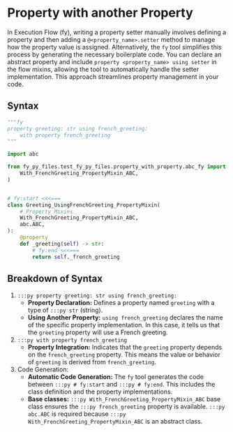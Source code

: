 # Property with another Property
In Execution Flow (fy), writing a property setter manually involves defining a property and then adding a `@<property_name>.setter` method to manage how the property value is assigned. Alternatively, the `fy` tool simplifies this process by generating the necessary boilerplate code. You can declare an abstract property and include `property <property_name> using setter` in the flow mixins, allowing the tool to automatically handle the setter implementation. This approach streamlines property management in your code.

## Syntax
```py linenums="1"
"""fy
property greeting: str using french_greeting:
    with property french_greeting
"""

import abc

from fy_py_files.test_fy_py_files.property_with_property.abc_fy import (
    With_FrenchGreeting_PropertyMixin_ABC,
)


# fy:start <<<===
class Greeting_UsingFrenchGreeting_PropertyMixin(
    # Property Mixins
    With_FrenchGreeting_PropertyMixin_ABC,
    abc.ABC,
):
    @property
    def _greeting(self) -> str:
        # fy:end <<<===
        return self._french_greeting
```

## Breakdown of Syntax
1. `:::py property greeting: str using french_greeting:`
    - **Property Declaration:** Defines a property named `greeting` with a type of `:::py str` (string). 
    - **Using Another Property:** `using french_greeting` declares the name of the specific property implementation. In this case, it tells us that the `greeting` property will use a French greeting.
2. `:::py with property french_greeting` 
    - **Property Integration:** Indicates that the `greeting` property depends on the `french_greeting` property. This means the value or behavior of `greeting` is derived from `french_greeting`. 
3. Code Generation:
    - **Automatic Code Generation:** The `fy` tool generates the code between `:::py # fy:start` and `:::py # fy:end`. This includes the class definition and the property implementations. 
    - **Base classes:** `:::py With_FrenchGreeting_PropertyMixin_ABC` base class ensures the `:::py french_greeting` property is available. `:::py abc.ABC` is required because `:::py With_FrenchGreeting_PropertyMixin_ABC` is an abstract class.
